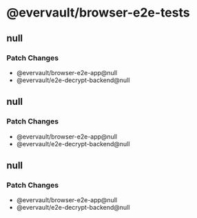 # @evervault/browser-e2e-tests

## null

### Patch Changes

- @evervault/browser-e2e-app@null
- @evervault/e2e-decrypt-backend@null

## null

### Patch Changes

- @evervault/browser-e2e-app@null
- @evervault/e2e-decrypt-backend@null

## null

### Patch Changes

- @evervault/browser-e2e-app@null
- @evervault/e2e-decrypt-backend@null
